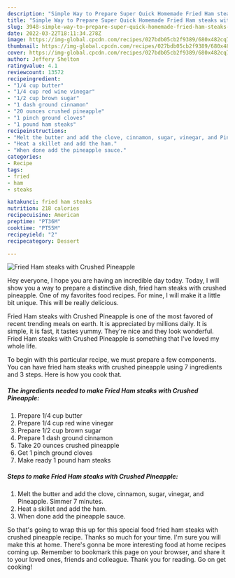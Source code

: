 ```yaml
---
description: "Simple Way to Prepare Super Quick Homemade Fried Ham steaks with Crushed Pineapple"
title: "Simple Way to Prepare Super Quick Homemade Fried Ham steaks with Crushed Pineapple"
slug: 3948-simple-way-to-prepare-super-quick-homemade-fried-ham-steaks-with-crushed-pineapple
date: 2022-03-22T18:11:34.278Z
image: https://img-global.cpcdn.com/recipes/027bdb05cb2f9389/680x482cq70/fried-ham-steaks-with-crushed-pineapple-recipe-main-photo.jpg
thumbnail: https://img-global.cpcdn.com/recipes/027bdb05cb2f9389/680x482cq70/fried-ham-steaks-with-crushed-pineapple-recipe-main-photo.jpg
cover: https://img-global.cpcdn.com/recipes/027bdb05cb2f9389/680x482cq70/fried-ham-steaks-with-crushed-pineapple-recipe-main-photo.jpg
author: Jeffery Shelton
ratingvalue: 4.1
reviewcount: 13572
recipeingredient:
- "1/4 cup butter"
- "1/4 cup red wine vinegar"
- "1/2 cup brown sugar"
- "1 dash ground cinnamon"
- "20 ounces crushed pineapple"
- "1 pinch ground cloves"
- "1 pound ham steaks"
recipeinstructions:
- "Melt the butter and add the clove, cinnamon, sugar, vinegar, and Pineapple. Simmer 7 minutes."
- "Heat a skillet and add the ham."
- "When done add the pineapple sauce."
categories:
- Recipe
tags:
- fried
- ham
- steaks

katakunci: fried ham steaks 
nutrition: 218 calories
recipecuisine: American
preptime: "PT36M"
cooktime: "PT55M"
recipeyield: "2"
recipecategory: Dessert

---
```



![Fried Ham steaks with Crushed Pineapple](https://img-global.cpcdn.com/recipes/027bdb05cb2f9389/680x482cq70/fried-ham-steaks-with-crushed-pineapple-recipe-main-photo.jpg)

Hey everyone, I hope you are having an incredible day today. Today, I will show you a way to prepare a distinctive dish, fried ham steaks with crushed pineapple. One of my favorites food recipes. For mine, I will make it a little bit unique. This will be really delicious.



Fried Ham steaks with Crushed Pineapple is one of the most favored of recent trending meals on earth. It is appreciated by millions daily. It is simple, it is fast, it tastes yummy. They're nice and they look wonderful. Fried Ham steaks with Crushed Pineapple is something that I've loved my whole life.


To begin with this particular recipe, we must prepare a few components. You can have fried ham steaks with crushed pineapple using 7 ingredients and 3 steps. Here is how you cook that.

<!--inarticleads1-->

##### The ingredients needed to make Fried Ham steaks with Crushed Pineapple:

1. Prepare 1/4 cup butter
1. Prepare 1/4 cup red wine vinegar
1. Prepare 1/2 cup brown sugar
1. Prepare 1 dash ground cinnamon
1. Take 20 ounces crushed pineapple
1. Get 1 pinch ground cloves
1. Make ready 1 pound ham steaks




<!--inarticleads2-->

##### Steps to make Fried Ham steaks with Crushed Pineapple:

1. Melt the butter and add the clove, cinnamon, sugar, vinegar, and Pineapple. Simmer 7 minutes.
1. Heat a skillet and add the ham.
1. When done add the pineapple sauce.




So that's going to wrap this up for this special food fried ham steaks with crushed pineapple recipe. Thanks so much for your time. I'm sure you will make this at home. There's gonna be more interesting food at home recipes coming up. Remember to bookmark this page on your browser, and share it to your loved ones, friends and colleague. Thank you for reading. Go on get cooking!
